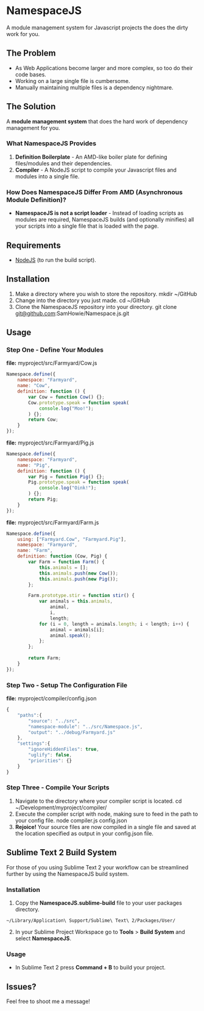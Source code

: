 # NamespaceJS

A module management system for Javascript projects the does the dirty work for you.


## The Problem

* As Web Applications become larger and more complex, so too do their code bases.
* Working on a large single file is cumbersome. 
* Manually maintaining multiple files is a dependency nightmare.


## The Solution

A **module management system** that does the hard work of dependency management for you.


### What NamespaceJS Provides

1. **Definition Boilerplate** - An AMD-like boiler plate for defining files/modules and their dependencies.
2. **Compiler** - A NodeJS script to compile your Javascript files and modules into a single file.


### How Does NamespaceJS Differ From AMD (Asynchronous Module Definition)?

* **NamespaceJS is not a script loader** - Instead of loading scripts as modules are required, NamespaceJS builds (and optionally minifies) all your scripts into a single file that is loaded with the page.


## Requirements

* [NodeJS](http://nodejs.org/) (to run the build script).


## Installation

1. Make a directory where you wish to store the repository.
    mkdir ~/GitHub
2. Change into the directory you just made.
    cd ~/GitHub
3. Clone the NamespaceJS repository into your directory.
    git clone git@github.com:SamHowie/Namespace.js.git


## Usage

### Step One - Define Your Modules

**file:** myproject/src/Farmyard/Cow.js

```javascript
Namespace.define({
	namespace: "Farmyard",
	name: "Cow",
	definition: function () {
		var Cow = function Cow() {};
		Cow.prototype.speak = function speak(
			console.log("Moo!");
		) {};
		return Cow;
	}
});
```

**file:** myproject/src/Farmyard/Pig.js

```javascript
Namespace.define({
	namespace: "Farmyard",
	name: "Pig",
	definition: function () {
		var Pig = function Pig() {};
		Pig.prototype.speak = function speak(
			console.log("Oink!");
		) {};
		return Pig;
	}
});
```

**file:** myproject/src/Farmyard/Farm.js

```javascript
Namespace.define({
	using: ["Farmyard.Cow", "Farmyard.Pig"],
	namespace: "Farmyard",
	name: "Farm",
	definition: function (Cow, Pig) {
		var Farm = function Farm() {
			this.animals = [];
			this.animals.push(new Cow());
			this.animals.push(new Pig());
		};

		Farm.prototype.stir = function stir() {
			var animals = this.animals,
				animal,
				i,
				length;
			for (i = 0, length = animals.length; i < length; i++) {
				animal = animals[i];
				animal.speak();
			};
		};
		
		return Farm;
	}
});
```


### Step Two - Setup The Configuration File

**file:** myproject/compiler/config.json

```javascript
{
	"paths":{
		"source": "../src",
		"namespace-module": "../src/Namespace.js",
		"output": "../debug/Farmyard.js"
	},
	"settings":{
		"ignoreHiddenFiles": true,
		"uglify": false,
		"priorities": {}
	}
}
```


### Step Three - Compile Your Scripts

1. Navigate to the directory where your compiler script is located.
    cd ~/Development/myproject/compiler/
2. Execute the compiler script with node, making sure to feed in the path to your config file.
    node compiler.js config.json
3. **Rejoice!** Your source files are now compiled in a single file and saved at the location specified as output in your config.json file.

## Sublime Text 2 Build System

For those of you using Sublime Text 2 your workflow can be streamlined further by using the NamespaceJS build system.


### Installation

1. Copy the **NamespaceJS.sublime-build** file to your user packages directory.
```
~/Library/Application\ Support/Sublime\ Text\ 2/Packages/User/
```
2. In your Sublime Project Workspace go to **Tools** > **Build System** and select **NamespaceJS**.


### Usage

* In Sublime Text 2 press **Command + B** to build your project.

## Issues?

Feel free to shoot me a message!